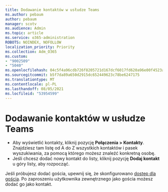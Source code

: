 ```yaml
---
title: Dodawanie kontaktów w usłudze Teams
ms.author: pebaum
author: pebaum
manager: scotv
ms.audience: Admin
ms.topic: article
ms.service: o365-administration
ROBOTS: NOINDEX, NOFOLLOW
localization_priority: Priority
ms.collection: Adm_O365
ms.custom:
- "9002509"
- "5040"
ms.openlocfilehash: 04c5f4a96cdb726f8205721d167dcf6017fd620a96e00f4523a70872ce56f6ad
ms.sourcegitcommit: b5f7da89a650d2915dc652449623c78be6247175
ms.translationtype: MT
ms.contentlocale: pl-PL
ms.lasthandoff: 08/05/2021
ms.locfileid: "53954599"
---
```

# <a name="add-contacts-in-teams"></a>Dodawanie kontaktów w usłudze Teams

- Aby wyświetlić kontakty, kliknij pozycję **Połączenia > Kontakty**. Znajdziesz tam listę od A do Z wszystkich kontaktów i pasek wyszukiwania, za pomocą którego możesz znaleźć konkretną osobę. 
- Jeśli chcesz dodać nowy kontakt do listy, kliknij pozycję **Dodaj kontakt** u góry listy, aby rozpocząć.

Jeśli próbujesz dodać gościa, upewnij się, że skonfigurowano [dostęp dla gościa](https://docs.microsoft.com/microsoftteams/set-up-guests). Po zaproszeniu użytkownika zewnętrznego jako gościa możesz dodać go jako kontakt.
